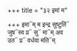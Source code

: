 +++
title = "३२ इमां म"

+++
इमा᳓म् म इन्द्र सुष्टुतिं᳓  
जुष᳓स्व प्र᳓ सु᳓ मा᳓म् अव  
उत᳓ प्र᳓ वर्धया मति᳓म्